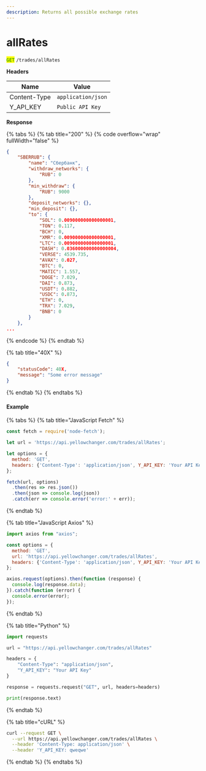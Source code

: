 ```yaml
---
description: Returns all possible exchange rates
---
```


# allRates

<mark style="color:green;">`GET`</mark> `/trades/allRates`

**Headers**

| Name         | Value              |
| ------------ | ------------------ |
| Content-Type | `application/json` |
| Y\_API\_KEY  | `Public API Key`   |

**Response**

{% tabs %}
{% tab title="200" %}
{% code overflow="wrap" fullWidth="false" %}
```json
{
	"SBERRUB": {
		"name": "Сбербанк",
		"withdraw_networks": {
			"RUB": 0
		},
		"min_withdraw": {
			"RUB": 9000
		},
		"deposit_networks": {},
		"min_deposit": {},
		"to": {
			"SOL": 0.009000000000000001,
			"TON": 0.117,
			"BCH": 0,
			"XMR": 0.009000000000000001,
			"LTC": 0.009000000000000001,
			"DASH": 0.036000000000000004,
			"VERSE": 4539.735,
			"AVAX": 0.027,
			"BTC": 0,
			"MATIC": 1.557,
			"DOGE": 7.029,
			"DAI": 0.873,
			"USDT": 0.882,
			"USDC": 0.873,
			"ETH": 0,
			"TRX": 7.029,
			"BNB": 0
		}
	},
...
```
{% endcode %}
{% endtab %}

{% tab title="40X" %}
```json
{
	"statusCode": 40X,
	"message": "Some error message"
}
```
{% endtab %}
{% endtabs %}

#### Example

{% tabs %}
{% tab title="JavaScript Fetch" %}
```javascript
const fetch = require('node-fetch');

let url = 'https://api.yellowchanger.com/trades/allRates';

let options = {
  method: 'GET',
  headers: {'Content-Type': 'application/json', Y_API_KEY: 'Your API Key'}
};

fetch(url, options)
  .then(res => res.json())
  .then(json => console.log(json))
  .catch(err => console.error('error:' + err));
```
{% endtab %}

{% tab title="JavaScript Axios" %}
```javascript
import axios from "axios";

const options = {
  method: 'GET',
  url: 'https://api.yellowchanger.com/trades/allRates',
  headers: {'Content-Type': 'application/json', Y_API_KEY: 'Your API Key'}
};

axios.request(options).then(function (response) {
  console.log(response.data);
}).catch(function (error) {
  console.error(error);
});
```
{% endtab %}

{% tab title="Python" %}
```python
import requests

url = "https://api.yellowchanger.com/trades/allRates"

headers = {
    "Content-Type": "application/json",
    "Y_API_KEY": "Your API Key"
}

response = requests.request("GET", url, headers=headers)

print(response.text)
```
{% endtab %}

{% tab title="cURL" %}
```sh
curl --request GET \
  --url https://api.yellowchanger.com/trades/allRates \
  --header 'Content-Type: application/json' \
  --header 'Y_API_KEY: qweqwe'
```
{% endtab %}
{% endtabs %}
